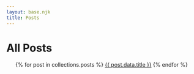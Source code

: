```yaml
---
layout: base.njk
title: Posts
---
```


# All Posts

<ul>
{% for post in collections.posts %}
  <a href="{{ post.url | url }}">{{ post.data.title }}</a>
{% endfor %}
</ul>
